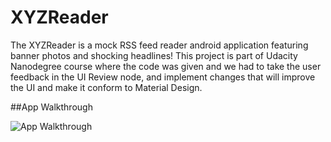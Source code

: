 # XYZReader

The XYZReader is a mock RSS feed reader android application featuring banner photos and shocking headlines! 
 This project is part of Udacity Nanodegree course where the code was given and we had to take the user feedback in the UI Review node, and implement changes that will improve the UI and make it conform to Material Design.


##App Walkthrough   
   
 <img src='https://github.com/YSulekha/XYZReader/blob/master/XYZReader.gif' title='App Walkthrough' width='' alt='App Walkthrough' />
